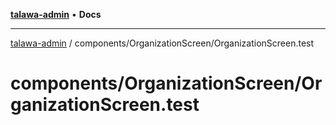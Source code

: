 [**talawa-admin**](../../../README.md) • **Docs**

***

[talawa-admin](../../../modules.md) / components/OrganizationScreen/OrganizationScreen.test

# components/OrganizationScreen/OrganizationScreen.test
